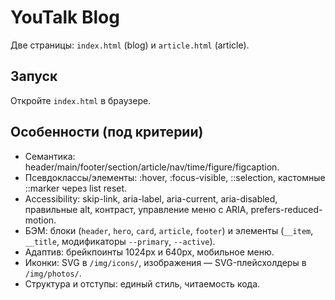 # YouTalk Blog

Две страницы: `index.html` (blog) и `article.html` (article).

## Запуск
Откройте `index.html` в браузере.

## Особенности (под критерии)
- Семантика: header/main/footer/section/article/nav/time/figure/figcaption.
- Псевдоклассы/элементы: :hover, :focus-visible, ::selection, кастомные ::marker через list reset.
- Accessibility: skip-link, aria-label, aria-current, aria-disabled, правильные alt, контраст, управление меню с ARIA, prefers-reduced-motion.
- БЭМ: блоки (`header`, `hero`, `card`, `article`, `footer`) и элементы (`__item`, `__title`, модификаторы `--primary`, `--active`).
- Адаптив: брейкпоинты 1024px и 640px, мобильное меню.
- Иконки: SVG в `/img/icons/`, изображения — SVG-плейсхолдеры в `/img/photos/`.
- Структура и отступы: единый стиль, читаемость кода.
